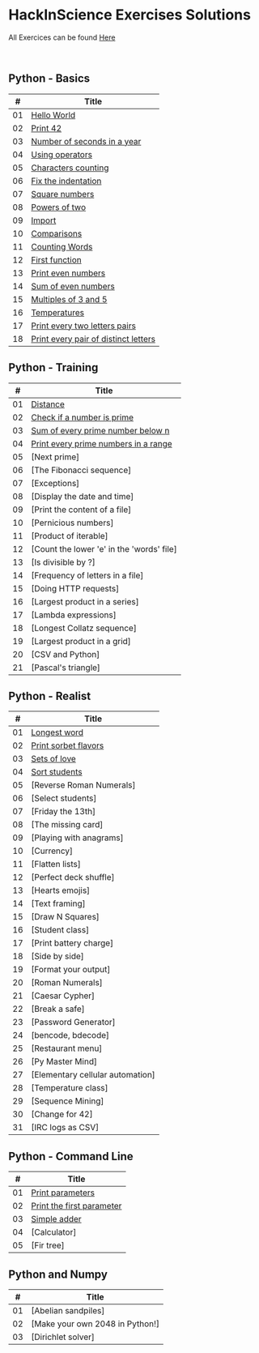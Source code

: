 # HackInScience Exercises Solutions

All Exercices can be found [Here](https://www.hackinscience.org/exercises/)

<br />

## Python - Basics
| # |    Title    |
|---| ----------- |
|01| [Hello World](./Solutions/Python_Basics/01HelloWorld.py) 
|02| [Print 42](./Solutions/Python_Basics/02Print42.py) 
|03| [Number of seconds in a year](./Solutions/Python_Basics/03NumberOfSecondsYear.py) 
|04| [Using operators](./Solutions/Python_Basics/04UsingOperators.py) 
|05| [Characters counting](./Solutions/Python_Basics/05CharacterCounting.py) 
|06| [Fix the indentation](./Solutions/Python_Basics/06FixTheIdentation.py) 
|07| [Square numbers](./Solutions/Python_Basics/07SquareNumbers.py) 
|08| [Powers of two](./Solutions/Python_Basics/08PowersOfTwo.py) 
|09| [Import](./Solutions/Python_Basics/09Import.py) 
|10| [Comparisons](./Solutions/Python_Basics/10Comparisons.py) 
|11| [Counting Words](./Solutions/Python_Basics/11CountingWords.py) 
|12| [First function](./Solutions/Python_Basics/12FirstFunction.py) 
|13| [Print even numbers](./Solutions/Python_Basics/13PrintEvenNumbers.py) 
|14| [Sum of even numbers](./Solutions/Python_Basics/14SumOfEvenNumbers.py) 
|15| [Multiples of 3 and 5](./Solutions/Python_Basics/15Multiples3And5.py) 
|16| [Temperatures](./Solutions/Python_Basics/16Temperatures.py) 
|17| [Print every two letters pairs](./Solutions/Python_Basics/17PrintEveryPair.py) 
|18| [Print every pair of distinct letters](./Solutions/Python_Basics/18PrintEveryPairDistinct.py) 



## Python - Training
| # |    Title    |
|---| ----------- |
|01| [Distance](./Solutions/Python_Training/01Distance.py) 
|02| [Check if a number is prime](./Solutions/Python_Training/02PrimeNumbers.py) 
|03| [Sum of every prime number below n](./Solutions/Python_Training/03SumPrime.py) 
|04| [Print every prime numbers in a range](./Solutions/Python_Training/04PrimeRange.py) 
|05| [Next prime]
|06| [The Fibonacci sequence]
|07| [Exceptions]
|08| [Display the date and time]
|09| [Print the content of a file]
|10| [Pernicious numbers]
|11| [Product of iterable]
|12| [Count the lower 'e' in the 'words' file]
|13| [Is divisible by ?]
|14| [Frequency of letters in a file]
|15| [Doing HTTP requests]
|16| [Largest product in a series]
|17| [Lambda expressions]
|18| [Longest Collatz sequence]
|19| [Largest product in a grid]
|20| [CSV and Python]
|21| [Pascal's triangle]



## Python - Realist
| # |    Title    |
|---| ----------- |
|01| [Longest word](./Solutions/Python_Realist/01LongestWord.py) 
|02| [Print sorbet flavors](./Solutions/Python_Realist/02Sorbet.py) 
|03| [Sets of love](./Solutions/Python_Realist/03SetsOfLove.py) 
|04| [Sort students](./Solutions/Python_Realist/04SortStudents.py) 
|05| [Reverse Roman Numerals]
|06| [Select students]
|07| [Friday the 13th]
|08| [The missing card]
|09| [Playing with anagrams]
|10| [Currency]
|11| [Flatten lists]
|12| [Perfect deck shuffle]
|13| [Hearts emojis]
|14| [Text framing]
|15| [Draw N Squares]
|16| [Student class]
|17| [Print battery charge]
|18| [Side by side]
|19| [Format your output]
|20| [Roman Numerals]
|21| [Caesar Cypher]
|22| [Break a safe]
|23| [Password Generator]
|24| [bencode, bdecode]
|25| [Restaurant menu]
|26| [Py Master Mind]
|27| [Elementary cellular automation]
|28| [Temperature class]
|29| [Sequence Mining]
|30| [Change for 42]
|31| [IRC logs as CSV]



## Python - Command Line
| # |    Title    |
|---| ----------- |
|01| [Print parameters](./Solutions/Python_CMD/01PrintParameters.py) 
|02| [Print the first parameter](./Solutions/Python_CMD/02PrintTheFirstParameter.py) 
|03| [Simple adder](./Solutions/Python_CMD/03SimpleAdder.py) 
|04| [Calculator]
|05| [Fir tree]



## Python and Numpy
| # |    Title    |
|---| ----------- |
|01| [Abelian sandpiles]
|02| [Make your own 2048 in Python!]
|03| [Dirichlet solver]
